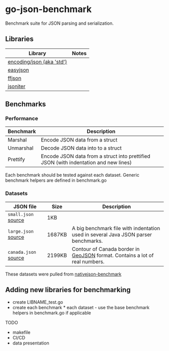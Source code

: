 # go-json-benchmark
Benchmark suite for JSON parsing and serialization. 

## Libraries

Library | Notes
--------|-------------------
[encoding/json (aka 'std')](http://golang.org/pkg/encoding/json/) | 
[easyjson](http://github.com/mailru/easyjson/) | 
[ffjson](http://github.com/pquerna/ffjson/) | 
[jsoniter](http://github.com/json-iterator/go/) | 

## Benchmarks

### Performance

Benchmark      | Description
---------------|----------------------------------------------------
Marshal        | Encode JSON data from a struct
Unmarshal      | Decode JSON data into to a struct
Prettify       | Encode JSON data from a struct into prettified JSON (with indentation and new lines)


Each benchmark should be tested against each dataset. Generic benchmark helpers are defined in benchmark.go

### Datasets

JSON file   | Size | Description
------------|------|-----------------------
`small.json` [source](https://github.com/tahia-khan/go-json-benchmark/blob/master/data/small.json) | 1KB | 
`large.json` [source](https://github.com/miloyip/nativejson-benchmark/blob/master/data/citm_catalog.json) | 1687KB | A big benchmark file with indentation used in several Java JSON parser benchmarks.
`canada.json` [source](https://github.com/miloyip/nativejson-benchmark/blob/master/data/canada.json) | 2199KB | Contour of Canada border in [GeoJSON](http://geojson.org/) format. Contains a lot of real numbers.

These datasets were pulled from [nativejson-benchmark](https://github.com/miloyip/nativejson-benchmark)

## Adding new libraries for benchmarking

- create LIBNAME_test.go 
- create each benchmark * each dataset - use the base benchmark helpers in benchmark.go if applicable 

TODO
- makefile
- CI/CD
- data presentation
